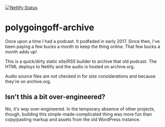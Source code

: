 
[![Netlify Status](https://api.netlify.com/api/v1/badges/6eef257f-1e05-4c79-8a2f-f1469ea41564/deploy-status)](https://app.netlify.com/sites/brave-kowalevski-54a85a/deploys)

# polygoingoff-archive

Once upon a time I had a podcast. It podfaded in early 2017. Since then, I've been paying a few bucks a month to keep the thing online. That few bucks a month adds up!

This is a quick/dirty static site/RSS builder to archive that old podcast. The HTML deploys to Netlify and the audio is hosted on archive.org.

Audio source files are not checked in for size considerations and because they're on archive.org.

## Isn't this a bit over-engineered?

No, it's _way_ over-engineered. In the temporary absence of other projects, though, building this simple-made-complicated thing was more fun than copy/pasting markup and assets from the old WordPress instance.
